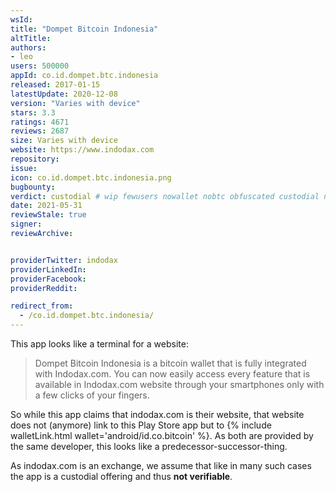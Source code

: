 ```yaml
---
wsId: 
title: "Dompet Bitcoin Indonesia"
altTitle: 
authors:
- leo
users: 500000
appId: co.id.dompet.btc.indonesia
released: 2017-01-15
latestUpdate: 2020-12-08
version: "Varies with device"
stars: 3.3
ratings: 4671
reviews: 2687
size: Varies with device
website: https://www.indodax.com
repository: 
issue: 
icon: co.id.dompet.btc.indonesia.png
bugbounty: 
verdict: custodial # wip fewusers nowallet nobtc obfuscated custodial nosource nonverifiable reproducible bounty defunct
date: 2021-05-31
reviewStale: true
signer: 
reviewArchive:


providerTwitter: indodax
providerLinkedIn: 
providerFacebook: 
providerReddit: 

redirect_from:
  - /co.id.dompet.btc.indonesia/
---
```



This app looks like a terminal for a website:

> Dompet Bitcoin Indonesia is a bitcoin wallet that is fully integrated with
  Indodax.com. You can now easily access every feature that is available in
  Indodax.com website through your smartphones only with a few clicks of your
  fingers.

So while this app claims that indodax.com is their website, that website does
not (anymore) link to this Play Store app but to
{% include walletLink.html wallet='android/id.co.bitcoin' %}. As both are provided by the same developer,
this looks like a predecessor-successor-thing.

As indodax.com is an exchange, we assume that like in many such cases the
app is a custodial offering and thus **not verifiable**.
